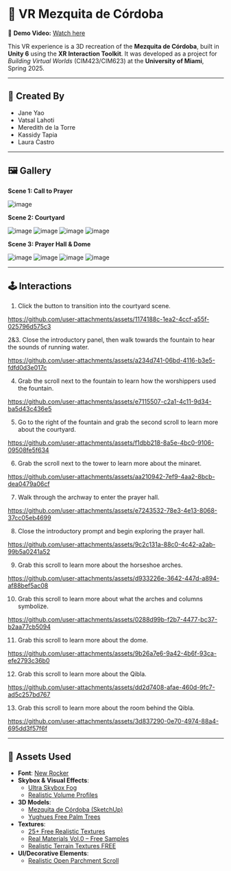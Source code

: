 # 🕌 VR Mezquita de Córdoba

🎥 **Demo Video:** [Watch here](https://www.youtube.com/watch?v=BEMXtHxir4Q&ab_channel=Meredith)

This VR experience is a 3D recreation of the **Mezquita de Córdoba**, built in **Unity 6** using the **XR Interaction Toolkit**. It was developed as a project for *Building Virtual Worlds* (CIM423/CIM623) at the **University of Miami**, Spring 2025.

---

## 👥 Created By

- Jane Yao  
- Vatsal Lahoti 
- Meredith de la Torre  
- Kassidy Tapia
- Laura Castro

---

## 🖼️ Gallery

**Scene 1: Call to Prayer**

![image](https://github.com/user-attachments/assets/84fc1a2e-7491-46a5-a22a-36cc3335a83a)

**Scene 2: Courtyard**

![image](https://github.com/user-attachments/assets/bc226f47-c45f-4e84-b9ef-8e73b8aa4faf)
![image](https://github.com/user-attachments/assets/ccb928be-c119-4fc5-b028-c340151f23f1)
![image](https://github.com/user-attachments/assets/67f1f0f0-85ca-42d1-b7f3-c0c0223618cd)
![image](https://github.com/user-attachments/assets/bfd1c561-5c42-4db4-b0fa-28e6a9d68eff)

**Scene 3: Prayer Hall & Dome**

![image](https://github.com/user-attachments/assets/b79a3e63-c1b5-43cf-aab7-c793ace307d4)
![image](https://github.com/user-attachments/assets/9e2439af-4f9c-42ab-ac3e-ea12bd873122)
![image](https://github.com/user-attachments/assets/73a1fe43-3ec6-493e-8530-9afb22615732)
![image](https://github.com/user-attachments/assets/d6d5f433-ec2a-4dfa-9856-dcdeb66b5317)



---

## 🕹️ Interactions
1. Click the button to transition into the courtyard scene.


https://github.com/user-attachments/assets/1174188c-1ea2-4ccf-a55f-025796d575c3


2&3. Close the introductory panel, then walk towards the fountain to hear the sounds of running water.


https://github.com/user-attachments/assets/a234d741-06bd-4116-b3e5-fdfd0d3e017c


4. Grab the scroll next to the fountain to learn how the worshippers used the fountain.


https://github.com/user-attachments/assets/e7115507-c2a1-4c11-9d34-ba5d43c436e5


5. Go to the right of the fountain and grab the second scroll to learn more about the courtyard.


https://github.com/user-attachments/assets/f1dbb218-8a5e-4bc0-9106-09508fe5f634


6. Grab the scroll next to the tower to learn more about the minaret.


https://github.com/user-attachments/assets/aa210942-7ef9-4aa2-8bcb-dea0479a06cf


7. Walk through the archway to enter the prayer hall.


https://github.com/user-attachments/assets/e7243532-78e3-4e13-8068-37cc05eb4699


8. Close the introductory prompt and begin exploring the prayer hall.


https://github.com/user-attachments/assets/9c2c131a-88c0-4c42-a2ab-99b5a0241a52


9. Grab this scroll to learn more about the horseshoe arches.


https://github.com/user-attachments/assets/d933226e-3642-447d-a894-af88bef5ac08


10. Grab this scroll to learn more about what the arches and columns symbolize.


https://github.com/user-attachments/assets/0288d99b-f2b7-4477-bc37-b2aa77cb5094


11. Grab this scroll to learn more about the dome.


https://github.com/user-attachments/assets/9b26a7e6-9a42-4b6f-93ca-efe2793c36b0


12. Grab this scroll to learn more about the Qibla.


https://github.com/user-attachments/assets/dd2d7408-afae-460d-9fc7-ad5c257bd767


13. Grab this scroll to learn more about the room behind the Qibla.


https://github.com/user-attachments/assets/3d837290-0e70-4974-88a4-695dd3f57f6f


---

## 🧱 Assets Used

- **Font**: [New Rocker](https://www.1001fonts.com/new-rocker-font.html)  
- **Skybox & Visual Effects**:  
  - [Ultra Skybox Fog](https://assetstore.unity.com/packages/vfx/shaders/ultra-skybox-fog-115414)  
  - [Realistic Volume Profiles](https://assetstore.unity.com/packages/tools/level-design/realistic-volume-profiles-274875)  
- **3D Models**:  
  - [Mezquita de Córdoba (SketchUp)](https://3dwarehouse.sketchup.com/model/c2f98254-e1b1-41fe-98ea-b2e8b7c75ec9/Mezquita-de-Córdoba)  
  - [Yughues Free Palm Trees](https://assetstore.unity.com/packages/3d/vegetation/trees/yughues-free-palm-trees-13540)  
- **Textures**:  
  - [25+ Free Realistic Textures](https://assetstore.unity.com/packages/2d/textures-materials/25-free-realistic-textures-nature-city-home-construction-more-240323)  
  - [Real Materials Vol.0 – Free Samples](https://assetstore.unity.com/packages/2d/textures-materials/real-materials-vol-0-free-samples-115597)  
  - [Realistic Terrain Textures FREE](https://assetstore.unity.com/packages/2d/textures-materials/nature/realistic-terrain-textures-free-279940)  
- **UI/Decorative Elements**:  
  - [Realistic Open Parchment Scroll](https://www.freepik.com/free-vector/realistic-open-parchment-scroll-transparent_39845337.htm)

